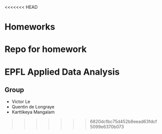 <<<<<<< HEAD
# Homeworks
Repo for homework
=======
# EPFL Applied Data Analysis

## Group

- Victor Le
- Quentin de Longraye
- Karttikeya Mangalam
>>>>>>> 6820dcfbc75d452b8eead63fdcf5099e6370b073
